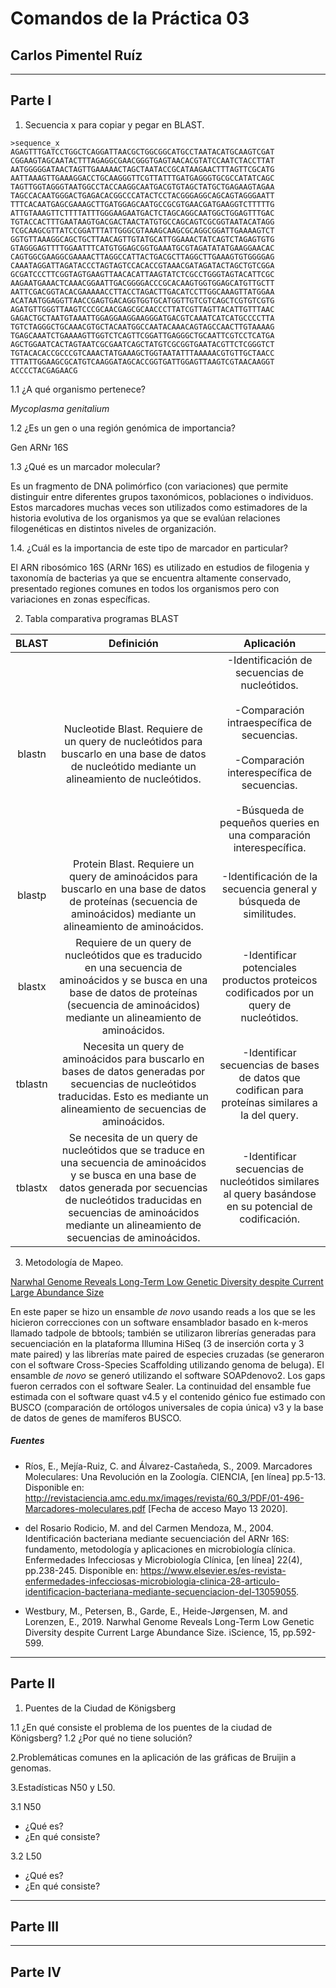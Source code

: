 # Comandos de la Práctica 03
## Carlos Pimentel Ruíz

___

## Parte I

1. Secuencia x para copiar y pegar en BLAST.

~~~
>sequence_x
AGAGTTTGATCCTGGCTCAGGATTAACGCTGGCGGCATGCCTAATACATGCAAGTCGAT
CGGAAGTAGCAATACTTTAGAGGCGAACGGGTGAGTAACACGTATCCAATCTACCTTAT
AATGGGGGATAACTAGTTGAAAAACTAGCTAATACCGCATAAGAACTTTAGTTCGCATG
AATTAAAGTTGAAAGGACCTGCAAGGGTTCGTTATTTGATGAGGGTGCGCCATATCAGC
TAGTTGGTAGGGTAATGGCCTACCAAGGCAATGACGTGTAGCTATGCTGAGAAGTAGAA
TAGCCACAATGGGACTGAGACACGGCCCATACTCCTACGGGAGGCAGCAGTAGGGAATT
TTTCACAATGAGCGAAAGCTTGATGGAGCAATGCCGCGTGAACGATGAAGGTCTTTTTG
ATTGTAAAGTTCTTTTATTTGGGAAGAATGACTCTAGCAGGCAATGGCTGGAGTTTGAC
TGTACCACTTTGAATAAGTGACGACTAACTATGTGCCAGCAGTCGCGGTAATACATAGG
TCGCAAGCGTTATCCGGATTTATTGGGCGTAAAGCAAGCGCAGGCGGATTGAAAAGTCT
GGTGTTAAAGGCAGCTGCTTAACAGTTGTATGCATTGGAAACTATCAGTCTAGAGTGTG
GTAGGGAGTTTTGGAATTTCATGTGGAGCGGTGAAATGCGTAGATATATGAAGGAACAC
CAGTGGCGAAGGCGAAAACTTAGGCCATTACTGACGCTTAGGCTTGAAAGTGTGGGGAG
CAAATAGGATTAGATACCCTAGTAGTCCACACCGTAAACGATAGATACTAGCTGTCGGA
GCGATCCCTTCGGTAGTGAAGTTAACACATTAAGTATCTCGCCTGGGTAGTACATTCGC
AAGAATGAAACTCAAACGGAATTGACGGGGACCCGCACAAGTGGTGGAGCATGTTGCTT
AATTCGACGGTACACGAAAAACCTTACCTAGACTTGACATCCTTGGCAAAGTTATGGAA
ACATAATGGAGGTTAACCGAGTGACAGGTGGTGCATGGTTGTCGTCAGCTCGTGTCGTG
AGATGTTGGGTTAAGTCCCGCAACGAGCGCAACCCTTATCGTTAGTTACATTGTTTAAC
GAGACTGCTAATGTAAATTGGAGGAAGGAAGGGATGACGTCAAATCATCATGCCCCTTA
TGTCTAGGGCTGCAAACGTGCTACAATGGCCAATACAAACAGTAGCCAACTTGTAAAAG
TGAGCAAATCTGAAAAGTTGGTCTCAGTTCGGATTGAGGGCTGCAATTCGTCCTCATGA
AGCTGGAATCACTAGTAATCGCGAATCAGCTATGTCGCGGTGAATACGTTCTCGGGTCT
TGTACACACCGCCCGTCAAACTATGAAAGCTGGTAATATTTAAAAACGTGTTGCTAACC
TTTATTGGAAGCGCATGTCAAGGATAGCACCGGTGATTGGAGTTAAGTCGTAACAAGGT
ACCCCTACGAGAACG
~~~

1.1 ¿A qué organismo pertenece?

 *Mycoplasma genitalium*

1.2 ¿Es un gen o una región genómica de importancia?

 Gen ARNr 16S

1.3 ¿Qué es un marcador molecular?

 Es un fragmento de DNA polimórfico (con variaciones) que permite distinguir entre diferentes grupos taxonómicos, poblaciones o individuos. Estos marcadores muchas veces son utilizados como estimadores de la historia evolutiva de los organismos ya que se evalúan relaciones filogenéticas en distintos niveles de organización.

1.4. ¿Cuál es la importancia de este tipo de marcador en particular?

 El ARN ribosómico 16S (ARNr 16S) es utilizado en estudios de filogenia y taxonomía de bacterias ya que se encuentra altamente conservado, presentado regiones comunes en todos los organismos pero con variaciones en zonas específicas. 

2. Tabla comparativa programas BLAST


| BLAST 	| Definición 	| Aplicación 	|
|:-------:	|:-----------------------------------------------------------------------------------------------------------------------------------------------------------------------------------------------------------------------------------------------------------:	|:----------------------------------------------------------------------------------------------------------------------------------------------------------------------------------------------------------------------------:	|
| blastn 	| Nucleotide Blast. Requiere de un query de nucleótidos para buscarlo en una base de datos de nucleótido mediante un alineamiento de nucleótidos. 	| -Identificación de secuencias de nucleótidos.<br><br>-Comparación intraespecífica de secuencias.<br><br>-Comparación interespecífica de secuencias.<br><br>-Búsqueda de pequeños queries en una comparación interespecífica. 	|
| blastp 	| Protein Blast. Requiere un query de aminoácidos para buscarlo en una base de datos de proteínas (secuencia de aminoácidos) mediante un alineamiento de aminoácidos. 	| -Identificación de la secuencia general y búsqueda de similitudes. 	|
| blastx 	| Requiere de un query de nucleótidos que es traducido en una secuencia de aminoácidos y se busca en una base de datos de proteínas (secuencia de aminoácidos) mediante un alineamiento de aminoácidos. 	| -Identificar potenciales productos proteicos codificados por un<br>query de nucleótidos. 	|
| tblastn 	| Necesita un query de aminoácidos para buscarlo en bases de datos generadas por secuencias de nucleótidos traducidas. Esto es mediante un alineamiento de secuencias de aminoácidos. 	| -Identificar secuencias de bases de datos que codifican para proteínas similares a la del query. 	|
| tblastx 	| Se necesita de un query de nucleótidos que se traduce en una secuencia de aminoácidos y se busca en una base de datos generada por secuencias de nucleótidos traducidas en secuencias de aminoácidos mediante un alineamiento de secuencias de aminoácidos. 	| -Identificar secuencias de nucleótidos similares al query basándose en su potencial de codificación. 	|


3. Metodología de Mapeo.

[Narwhal Genome Reveals Long-Term Low Genetic Diversity despite Current Large Abundance Size][Artículo]

[Artículo]: https://www.sciencedirect.com/science/article/pii/S2589004219300896

En este paper se hizo un ensamble *de novo* usando reads a los que se les hicieron correcciones con un software ensamblador basado en k-meros llamado tadpole de bbtools; también se utilizaron librerías generadas para secuenciación en la plataforma Illumina HiSeq (3 de inserción corta y 3 mate paired) y las librerías mate paired de especies cruzadas (se generaron con el software Cross-Species Scaffolding utilizando genoma de beluga). El ensamble *de novo* se generó utilizando el software SOAPdenovo2. Los gaps fueron cerrados con el software Sealer. La continuidad del ensamble fue estimada con el software quast v4.5 y el contenido génico fue estimado con BUSCO (comparación de ortólogos universales de copia única) v3 y la base de datos de genes de mamíferos BUSCO.

##### Fuentes

- Ríos, E., Mejía-Ruiz, C. and Álvarez-Castañeda, S., 2009. Marcadores Moleculares: Una Revolución en la Zoología. CIENCIA, [en línea] pp.5-13. Disponible en: <http://revistaciencia.amc.edu.mx/images/revista/60_3/PDF/01-496-Marcadores-moleculares.pdf> [Fecha de acceso Mayo 13 2020].

- del Rosario Rodicio, M. and del Carmen Mendoza, M., 2004. Identificación bacteriana mediante secuenciación del ARNr 16S: fundamento, metodología y aplicaciones en microbiología clínica. Enfermedades Infecciosas y Microbiología Clínica, [en línea] 22(4), pp.238-245. Disponible en: <https://www.elsevier.es/es-revista-enfermedades-infecciosas-microbiologia-clinica-28-articulo-identificacion-bacteriana-mediante-secuenciacion-del-13059055>.


- Westbury, M., Petersen, B., Garde, E., Heide-Jørgensen, M. and Lorenzen, E., 2019. Narwhal Genome Reveals Long-Term Low Genetic Diversity despite Current Large Abundance Size. iScience, 15, pp.592-599.
___

## Parte II

1. Puentes de la Ciudad de Königsberg

1.1 ¿En qué consiste el problema de los puentes de la ciudad de Königsberg?
1.2 ¿Por qué no tiene solución?

2.Problemáticas comunes en la aplicación de las gráficas de Bruijin a genomas.

3.Estadísticas N50 y L50.

3.1 N50
 - ¿Qué es?
 - ¿En qué consiste?

3.2 L50
 - ¿Qué es?
 - ¿En qué consiste?
___

## Parte III

___

## Parte IV
	